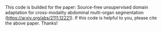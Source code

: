 This code is builded for the paper: Source-free unsupervised domain adaptation for cross-modality abdominal multi-organ segmentation (https://arxiv.org/abs/2111.12221). If this code is helpful to you, please cite the above paper. Thanks!
